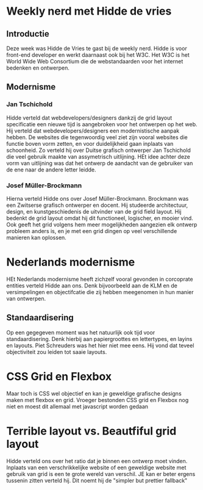 # Weekly nerd met Hidde de vries

## Introductie

Deze week was Hidde de Vries te gast bij de weekly nerd. Hidde is voor front-end developer en werkt daarnaast ook bij het W3C. Het W3C is het World Wide Web Consortium die de webstandaarden voor het internet bedenken en ontwerpen. 

## Modernisme 

### Jan Tschichold

Hidde verteld dat webdevelopers/designers dankzij de grid layout specificatie een nieuwe tijd is aangebroken voor het ontwerpen op het web. Hij verteld dat webdevelopers/designers een modernistische aanpak hebben. De websites die tegenwoordig veel ziet zijn vooral websites die functie boven vorm zetten, en voor duidelijkheid gaan inplaats van schoonheid. Zo verteld hij over Duitse grafisch ontwerper Jan Tschichold die veel gebruik maakte van assymetrisch uitlijning. HEt idee achter deze vorm van uitlijning was dat het ontwerp de aandacht van de gebruiker van de ene naar de andere letter leidde.

### Josef Müller-Brockmann

Hierna verteld Hidde ons over Josef Müller-Brockmann. Brockmann was een Zwitserse grafisch ontwerper en docent. Hij studeerde architectuur, design, en kunstgeschiedenis de uitvinder van de grid field layout. Hij bedenkt de grid layout omdat hij dit functioneel, logischer, en mooier vind. Ook geeft het grid volgens hem meer mogelijkheden aangezien elk ontwerp probleem anders is, en je met een grid dingen op veel verschillende manieren kan oplossen.

# Nederlands modernisme

HEt Nederlands modernisme heeft zichzelf vooral gevonden in corcoprate entities verteld Hidde aan ons. Denk bijvoorbeeld aan de KLM en de versimpelingen en objectifcatie die zij hebben meegenomen in hun manier van ontwerpen. 

## Standaardisering 

Op een gegegeven moment was het natuurlijk ook tijd voor standaardisering. Denk hierbij aan papiergroottes en lettertypes, en layins en layouts. Piet Schreuders was het hier niet mee eens. Hij vond dat teveel objectiviteit zou leiden tot saaie layouts. 

# CSS Grid en Flexbox

Maar toch is CSS wel objectief en kan je geweldige grafische designs maken met flexbox en grid. Vroeger bestonden CSS grid en Flexbox nog niet en moest dit allemaal met javascript worden gedaan

# Terrible layout vs. Beautfiful grid layout

Hidde verteld ons over het ratio dat je binnen een ontwerp moet vinden. Inplaats van een verschrikkelijke website of een geweldige website met gebruik van grid is een te grote wereld van verschil. JE kan er beter ergens tussenin zitten verteld hij. Dit noemt hij de "simpler but prettier fallback"

